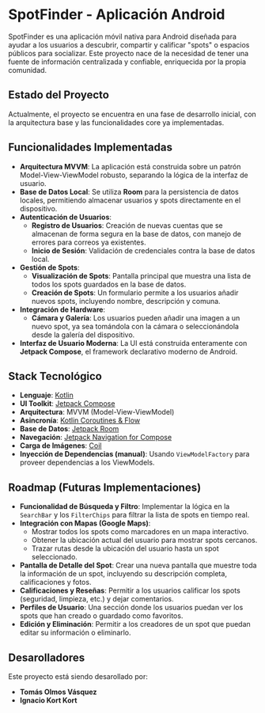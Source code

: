# SpotFinder - Aplicación Android

SpotFinder es una aplicación móvil nativa para Android diseñada para ayudar a los usuarios a descubrir, compartir y calificar "spots" o espacios públicos para socializar. Este proyecto nace de la necesidad de tener una fuente de información centralizada y confiable, enriquecida por la propia comunidad.

## Estado del Proyecto

Actualmente, el proyecto se encuentra en una fase de desarrollo inicial, con la arquitectura base y las funcionalidades core ya implementadas.

## Funcionalidades Implementadas

*   **Arquitectura MVVM**: La aplicación está construida sobre un patrón Model-View-ViewModel robusto, separando la lógica de la interfaz de usuario.
*   **Base de Datos Local**: Se utiliza **Room** para la persistencia de datos locales, permitiendo almacenar usuarios y spots directamente en el dispositivo.
*   **Autenticación de Usuarios**:
    *   **Registro de Usuarios**: Creación de nuevas cuentas que se almacenan de forma segura en la base de datos, con manejo de errores para correos ya existentes.
    *   **Inicio de Sesión**: Validación de credenciales contra la base de datos local.
*   **Gestión de Spots**:
    *   **Visualización de Spots**: Pantalla principal que muestra una lista de todos los spots guardados en la base de datos.
    *   **Creación de Spots**: Un formulario permite a los usuarios añadir nuevos spots, incluyendo nombre, descripción y comuna.
*   **Integración de Hardware**:
    *   **Cámara y Galería**: Los usuarios pueden añadir una imagen a un nuevo spot, ya sea tomándola con la cámara o seleccionándola desde la galería del dispositivo.
*   **Interfaz de Usuario Moderna**: La UI está construida enteramente con **Jetpack Compose**, el framework declarativo moderno de Android.

## Stack Tecnológico

*   **Lenguaje**: [Kotlin](https://kotlinlang.org/)
*   **UI Toolkit**: [Jetpack Compose](https://developer.android.com/jetpack/compose)
*   **Arquitectura**: MVVM (Model-View-ViewModel)
*   **Asincronía**: [Kotlin Coroutines & Flow](https://kotlinlang.org/docs/coroutines-overview.html)
*   **Base de Datos**: [Jetpack Room](https://developer.android.com/training/data-storage/room)
*   **Navegación**: [Jetpack Navigation for Compose](https://developer.android.com/jetpack/compose/navigation)
*   **Carga de Imágenes**: [Coil](https://coil-kt.github.io/coil/)
*   **Inyección de Dependencias (manual)**: Usando `ViewModelFactory` para proveer dependencias a los ViewModels.

## Roadmap (Futuras Implementaciones)

*   **Funcionalidad de Búsqueda y Filtro**: Implementar la lógica en la `SearchBar` y los `FilterChips` para filtrar la lista de spots en tiempo real.
*   **Integración con Mapas (Google Maps)**:
    *   Mostrar todos los spots como marcadores en un mapa interactivo.
    *   Obtener la ubicación actual del usuario para mostrar spots cercanos.
    *   Trazar rutas desde la ubicación del usuario hasta un spot seleccionado.
*   **Pantalla de Detalle del Spot**: Crear una nueva pantalla que muestre toda la información de un spot, incluyendo su descripción completa, calificaciones y fotos.
*   **Calificaciones y Reseñas**: Permitir a los usuarios calificar los spots (seguridad, limpieza, etc.) y dejar comentarios.
*   **Perfiles de Usuario**: Una sección donde los usuarios puedan ver los spots que han creado o guardado como favoritos.
*   **Edición y Eliminación**: Permitir a los creadores de un spot que puedan editar su información o eliminarlo.
## Desarolladores
Este proyecto está siendo desarollado por:
*  **Tomás Olmos Vásquez**
*  **Ignacio Kort Kort**
